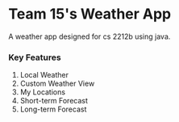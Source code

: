 # Team 15's Weather App

A weather app designed for cs 2212b using java.

### Key Features

1. Local Weather
1. Custom Weather View 
1. My Locations
1. Short-term Forecast 
1. Long-term Forecast
